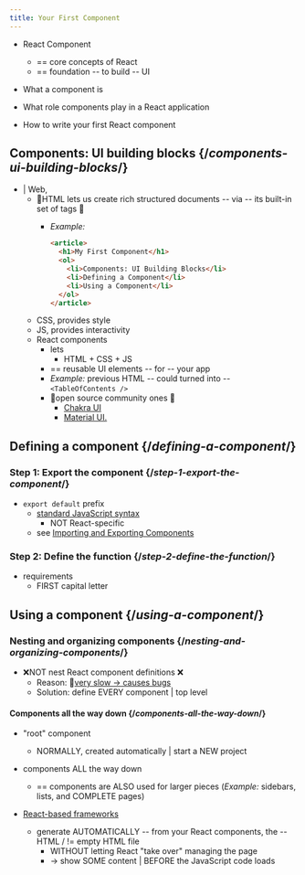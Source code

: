 ```yaml
---
title: Your First Component
---
```


* React Component
  * == core concepts of React
  * == foundation -- to build -- UI

* What a component is
* What role components play in a React application
* How to write your first React component

## Components: UI building blocks {/*components-ui-building-blocks*/}

* | Web,
  * 👀HTML lets us create rich structured documents -- via -- its built-in set of tags 👀
    * _Example:_ 

      ```html
      <article>
        <h1>My First Component</h1>
        <ol>
          <li>Components: UI Building Blocks</li>
          <li>Defining a Component</li>
          <li>Using a Component</li>
        </ol>
      </article>
      ```
  * CSS, provides style
  * JS, provides interactivity
  * React components
    * lets
      * HTML + CSS + JS
    * == reusable UI elements -- for -- your app 
    * _Example:_ previous HTML -- could turned into -- `<TableOfContents />`
    * 👀open source community ones 👀
      * [Chakra UI](https://chakra-ui.com/)
      * [Material UI.](https://material-ui.com/)

## Defining a component {/*defining-a-component*/}

### Step 1: Export the component {/*step-1-export-the-component*/}

* `export default` prefix 
  * [standard JavaScript syntax](https://developer.mozilla.org/docs/web/javascript/reference/statements/export)
    * NOT React-specific 
  * see [Importing and Exporting Components](importing-and-exporting-components.md)

### Step 2: Define the function {/*step-2-define-the-function*/}

* requirements
  * FIRST capital letter

## Using a component {/*using-a-component*/}

### Nesting and organizing components {/*nesting-and-organizing-components*/}

* ❌NOT nest React component definitions ❌
  * Reason: 🧠[very slow -> causes bugs](preserving-and-resetting-state.md)
  * Solution: define EVERY component | top level 

#### Components all the way down {/*components-all-the-way-down*/}

* "root" component
  * NORMALLY, created automatically | start a NEW project

* components ALL the way down
  * == components are ALSO used for larger pieces (_Example:_ sidebars, lists, and COMPLETE pages) 

* [React-based frameworks](start-a-new-react-project)
  * generate AUTOMATICALLY -- from your React components, the -- HTML  / != empty HTML file
    * WITHOUT letting React "take over" managing the page 
    * -> show SOME content | BEFORE the JavaScript code loads
